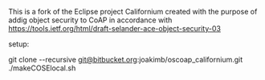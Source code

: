 This is a fork of the Eclipse project Californium created with the purpose of addig object security to CoAP in accordance with https://tools.ietf.org/html/draft-selander-ace-object-security-03

setup:

git clone --recursive git@bitbucket.org:joakimb/oscoap_californium.git
./makeCOSElocal.sh

